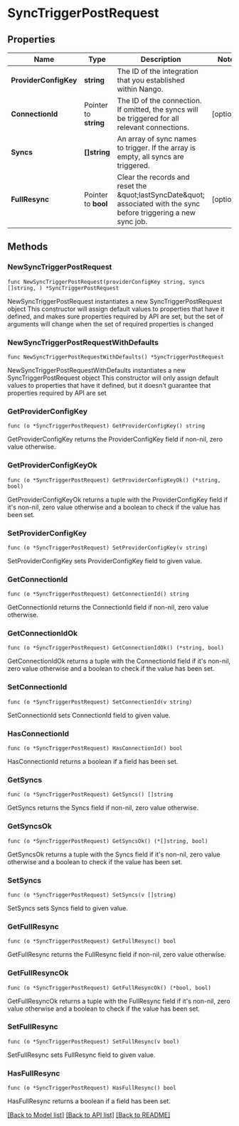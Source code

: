 # SyncTriggerPostRequest

## Properties

Name | Type | Description | Notes
------------ | ------------- | ------------- | -------------
**ProviderConfigKey** | **string** | The ID of the integration that you established within Nango. | 
**ConnectionId** | Pointer to **string** | The ID of the connection. If omitted, the syncs will be triggered for all relevant connections. | [optional] 
**Syncs** | **[]string** | An array of sync names to trigger. If the array is empty, all syncs are triggered. | 
**FullResync** | Pointer to **bool** | Clear the records and reset the \&quot;lastSyncDate\&quot; associated with the sync before triggering a new sync job. | [optional] 

## Methods

### NewSyncTriggerPostRequest

`func NewSyncTriggerPostRequest(providerConfigKey string, syncs []string, ) *SyncTriggerPostRequest`

NewSyncTriggerPostRequest instantiates a new SyncTriggerPostRequest object
This constructor will assign default values to properties that have it defined,
and makes sure properties required by API are set, but the set of arguments
will change when the set of required properties is changed

### NewSyncTriggerPostRequestWithDefaults

`func NewSyncTriggerPostRequestWithDefaults() *SyncTriggerPostRequest`

NewSyncTriggerPostRequestWithDefaults instantiates a new SyncTriggerPostRequest object
This constructor will only assign default values to properties that have it defined,
but it doesn't guarantee that properties required by API are set

### GetProviderConfigKey

`func (o *SyncTriggerPostRequest) GetProviderConfigKey() string`

GetProviderConfigKey returns the ProviderConfigKey field if non-nil, zero value otherwise.

### GetProviderConfigKeyOk

`func (o *SyncTriggerPostRequest) GetProviderConfigKeyOk() (*string, bool)`

GetProviderConfigKeyOk returns a tuple with the ProviderConfigKey field if it's non-nil, zero value otherwise
and a boolean to check if the value has been set.

### SetProviderConfigKey

`func (o *SyncTriggerPostRequest) SetProviderConfigKey(v string)`

SetProviderConfigKey sets ProviderConfigKey field to given value.


### GetConnectionId

`func (o *SyncTriggerPostRequest) GetConnectionId() string`

GetConnectionId returns the ConnectionId field if non-nil, zero value otherwise.

### GetConnectionIdOk

`func (o *SyncTriggerPostRequest) GetConnectionIdOk() (*string, bool)`

GetConnectionIdOk returns a tuple with the ConnectionId field if it's non-nil, zero value otherwise
and a boolean to check if the value has been set.

### SetConnectionId

`func (o *SyncTriggerPostRequest) SetConnectionId(v string)`

SetConnectionId sets ConnectionId field to given value.

### HasConnectionId

`func (o *SyncTriggerPostRequest) HasConnectionId() bool`

HasConnectionId returns a boolean if a field has been set.

### GetSyncs

`func (o *SyncTriggerPostRequest) GetSyncs() []string`

GetSyncs returns the Syncs field if non-nil, zero value otherwise.

### GetSyncsOk

`func (o *SyncTriggerPostRequest) GetSyncsOk() (*[]string, bool)`

GetSyncsOk returns a tuple with the Syncs field if it's non-nil, zero value otherwise
and a boolean to check if the value has been set.

### SetSyncs

`func (o *SyncTriggerPostRequest) SetSyncs(v []string)`

SetSyncs sets Syncs field to given value.


### GetFullResync

`func (o *SyncTriggerPostRequest) GetFullResync() bool`

GetFullResync returns the FullResync field if non-nil, zero value otherwise.

### GetFullResyncOk

`func (o *SyncTriggerPostRequest) GetFullResyncOk() (*bool, bool)`

GetFullResyncOk returns a tuple with the FullResync field if it's non-nil, zero value otherwise
and a boolean to check if the value has been set.

### SetFullResync

`func (o *SyncTriggerPostRequest) SetFullResync(v bool)`

SetFullResync sets FullResync field to given value.

### HasFullResync

`func (o *SyncTriggerPostRequest) HasFullResync() bool`

HasFullResync returns a boolean if a field has been set.


[[Back to Model list]](../README.md#documentation-for-models) [[Back to API list]](../README.md#documentation-for-api-endpoints) [[Back to README]](../README.md)


